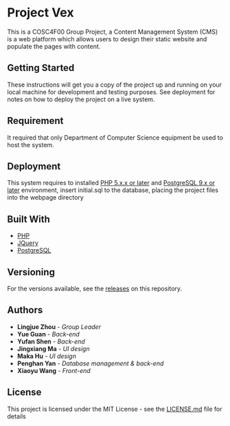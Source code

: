 # Project Vex

This is a COSC4F00 Group Project, a Content Management System (CMS) is a web platform 
which allows users to design their static website and populate the pages with content. 

## Getting Started


These instructions will get you a copy of the project up and running on your local machine for development and testing purposes. See deployment for notes on how to deploy the project on a live system.

## Requirement

It required that only Department of Computer Science equipment be used to host the system.

## Deployment

This system requires to installed 
[PHP 5.x.x or later](https://www.php.net/manual/en/pgsql.installation.php)  and 
[PostgreSQL 9.x or later](https://www.postgresql.org/download/) environment,
insert initial.sql to the database, placing the project files into the webpage directory


## Built With

* [PHP](https://www.php.net/manual/en/) 
* [JQuery](https://api.jquery.com/) 
* [PostgreSQL](https://www.postgresql.org/docs/9.6/index.html)

## Versioning

For the versions available, see the [releases](https://github.com/johnzhouinfo/Project-Vex/releases) on this repository. 

## Authors

* **Lingjue Zhou** - *Group Leader*
* **Yue Guan** - *Back-end* 
* **Yufan Shen** - *Back-end*
* **Jingxiang Ma** - *UI design*
* **Maka Hu** - *UI design*
* **Penghan Yan** - *Database management & back-end*
* **Xiaoyu Wang** - *Front-end*

## License

This project is licensed under the MIT License - see the [LICENSE.md](LICENSE.md) file for details


